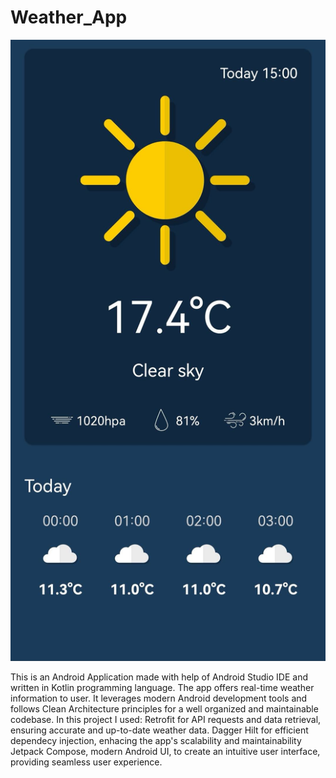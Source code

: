 # Weather_App

![Screenshot](Weather_App_interface.jpg)

This is an Android Application made with help of Android Studio IDE  and written in Kotlin programming language. The app offers real-time weather information to user. It leverages modern Android development tools and follows Clean Architecture principles for a well organized and maintainable codebase.
In this project I used:
  Retrofit for API requests and data retrieval, ensuring accurate and up-to-date weather data.
  Dagger Hilt for efficient dependecy injection, enhacing the app's scalability and maintainability
  Jetpack Compose, modern Android UI, to create an intuitive user interface, providing seamless user experience.


